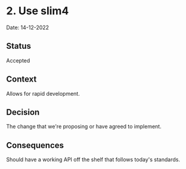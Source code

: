 # 2. Use slim4

Date: 14-12-2022

## Status

Accepted

## Context

Allows for rapid development.

## Decision

The change that we're proposing or have agreed to implement.

## Consequences

Should have a working API off the shelf that follows today's standards.
